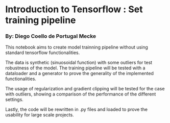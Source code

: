 # Introduction to Tensorflow : Set training pipeline
### By: Diego Coello de Portugal Mecke

This notebook aims to create model trainning pipeline without using standard tensorflow functionalities.

The data is synthetic (sinuosoidal function) with some outliers for test robustness of the model.
The training pipeline will be tested with a dataloader and a generator to prove the generality of the implemented functionalities.

The usage of regularization and gradient clipping will be tested for the case with outliers, showing a comparison of the performance of the different settings.

Lastly, the code will be rewritten in .py files and loaded to prove the usability for large scale projects.

